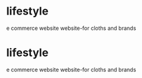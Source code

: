 # lifestyle
e commerce website
website-for cloths and brands
# lifestyle
e commerce website
website-for cloths and brands

